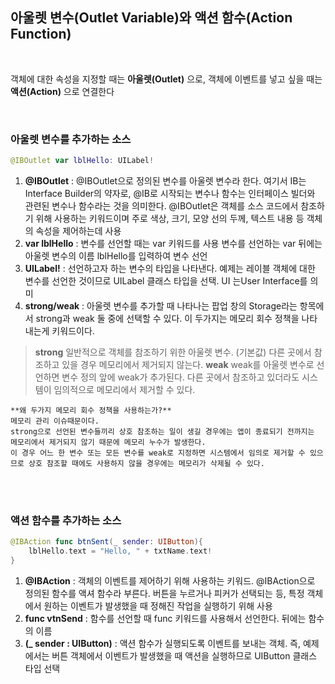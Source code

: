## 아울렛 변수(Outlet Variable)와 액션 함수(Action Function)
<br>

객체에 대한 속성을 지정할 때는 **아울렛(Outlet)** 으로, 객체에 이벤트를 넣고 싶을 때는 **액션(Action)** 으로 연결한다

<br>

### 아울렛 변수를 추가하는 소스
```swift
@IBOutlet var lblHello: UILabel!
```

1. **@IBOutlet** : @IBOutlet으로 정의된 변수를 아울렛 변수라 한다.
여기서 IB는 Interface Builder의 약자로, @IB로 시작되는 변수나 함수는 인터페이스 빌더와 관련된 변수나 함수라는 것을 의미한다.
@IBOutlet은 객체를 소스 코드에서 참조하기 위해 사용하는 키워드이며 주로 색상, 크기, 모양 선의 두께, 텍스트 내용 등 객체의 속성을 제어하는데 사용
2. **var lblHello** : 변수를 선언할 때는 var 키워드를 사용
변수를 선언하는 var 뒤에는 아울렛 변수의 이름 lblHello를 입력하여 변수 선언
3. **UILabel!** : 선언하고자 하는 변수의 타입을 나타낸다.
예제는 레이블 객체에 대한 변수를 선언한 것이므로 UILabel 클래스 타입을 선택.
    UI 는User Interface를 의미
4. **strong/weak** : 아울렛 변수를 추가할 때 나타나는 팝업 창의 Storage라는 항목에서 strong과 weak 둘 중에 선택할 수 있다. 
이 두가지는 메모리 회수 정책을 나타내는게 키워드이다.
>**strong**
일반적으로 객체를 참조하기 위한 아울렛 변수. (기본값)
다른 곳에서 참조하고 있을 경우 메모리에서 제거되지 않는다.
**weak**
weak를 아울렛 변수로 선언하면 변수 정의 앞에 weak가 추가된다.
다른 곳에서 참조하고 있더라도 시스템이 임의적으로 메모리에서 제거할 수 있다.

    **왜 두가지 메모리 회수 정책을 사용하는가?**
    메모리 관리 이슈때문이다. 
    strong으로 선언된 변수들끼리 상호 참조하는 일이 생길 경우에는 앱이 종료되기 전까지는 메모리에서 제거되지 않기 때문에 메모리 누수가 발생한다.
    이 경우 어느 한 변수 또는 모든 변수를 weak로 지정하면 시스템에서 임의로 제거할 수 있으므로 상호 참조할 때에도 사용하지 않을 경우에는 메모리가 삭제될 수 있다.
    
<br><br>
### 액션 함수를 추가하는 소스
```swift
@IBAction func btnSent(_ sender: UIButton){
    lblHello.text = "Hello, " + txtName.text!
}
```

1. **@IBAction** : 객체의 이벤트를 제어하기 위해 사용하는 키워드.
@IBAction으로 정의된 함수를 액셔 함수라 부른다. 버튼을 누르거나 피커가 선택되는 등, 특정 객체에서 원하는 이벤트가 발생했을 때 정해진 작업을 실행하기 위해 사용
2. **func vtnSend** : 함수를 선언할 때 func 키워드를 사용해서 선언한다. 뒤에는 함수의 이름
3. **(_ sender : UIButton)** : 액션 함수가 실행되도록 이벤트를 보내는 객체. 
즉, 예제에서는 버튼 객체에서 이벤트가 발생했을 때 액션을 실행하므로 UIButton 클래스 타입 선택
